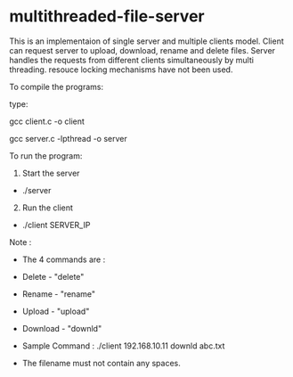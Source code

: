 # multithreaded-file-server
This is an implementaion of single server and multiple clients model.
Client can request server to upload, download, rename and delete files.
Server handles the requests from different clients simultaneously by multi threading.
resouce locking mechanisms have not been used.

To compile the programs:

type:

gcc client.c -o client

gcc server.c -lpthread -o server



To run the program:



1. Start the server

 - ./server


2. Run the client

 - ./client SERVER_IP <command> <target-filename>



Note : 
 

* The 4 commands are :

 - Delete - "delete"

 - Rename - "rename"

 - Upload - "upload"

 - Download - "downld"
	

* Sample Command : 
./client 192.168.10.11 downld abc.txt
 

* The filename must not contain any spaces.
